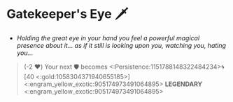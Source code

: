 # **Gatekeeper's Eye** :dagger:  
- *Holding the great eye in your hand you feel a powerful magical presence about it... as if it still is looking upon you, watching you, hating you...*

> (-2 :heart:) Your next :shield: becomes <:Persistence:1151788148322484234>:cyclone: [40 <:gold:1058304371940655185>]
<:engram_yellow_exotic:905174973491064895> __LEGENDARY__ <:engram_yellow_exotic:905174973491064895>
